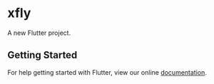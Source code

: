 # xfly

A new Flutter project.

## Getting Started

For help getting started with Flutter, view our online
[documentation](https://flutter.io/).
